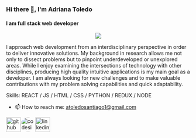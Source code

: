 ### Hi there 👋, I'm Adriana Toledo
#### I am full stack web developer 
<p align="center">
  <img src=https://user-images.githubusercontent.com/61773059/108450190-5c707980-722a-11eb-914e-74c029a1f6af.jpg> 
</p>


I approach web development from an interdisciplinary perspective in order to deliver innovative solutions. My background in research allows me not only to dissect problems but to pinpoint underdeveloped or unexplored areas. 
While I enjoy examining the intersections of technology with other disciplines, producing high quality intuitive applications is my main goal as a developer. I am always looking for new challenges and to make valuable contributions with my problem solving capabilities and quick adaptability. 

 

Skills:  REACT / JS / HTML / CSS / PYTHON / REDUX / NODE

- 📫 How to reach me: atoledosantiago1@gmail.com 


[<img src='https://cdn3.iconfinder.com/data/icons/social-network-round-gloss-shine/512/GitHub_Social-Network-Communicate-Page-Curl-Effect-Circle-Glossy-Shadow-Shine.png' alt='github' height='40'>](https://github.com/atoledo1)[<img src='https://cdn.dribbble.com/users/2077073/screenshots/6547756/codesignal.gif' alt='codesignal' height='40' style='border-radius: 50%'>](https://app.codesignal.com/profile/adriana_t2)[<img src='https://cdn3.iconfinder.com/data/icons/social-network-round-gloss-shine/512/LinkedIn_Social-Network-Communicate-Page-Curl-Effect-Circle-Glossy-Shadow-Shine.png' alt='linkedin' height='40'>](https://www.linkedin.com/in/ats2012/)

